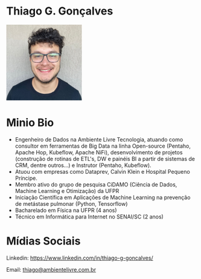 # Thiago G. Gonçalves
<img src="/speakers/img/thiagogoncalves.jpeg" alt="Thiago G. Gonçalves" style="height: 200px; width:200px;"/>

# Minio Bio
* Engenheiro de Dados na Ambiente Livre Tecnologia, atuando como consultor em ferramentas de Big Data na linha Open-source (Pentaho, Apache Hop, Kubeflow, Apache NiFi), desenvolvimento de projetos (construção de rotinas de ETL's, DW e painéis BI a partir de sistemas de CRM, dentre outros...) e Instrutor (Pentaho, Kubeflow).
* Atuou com empresas como Dataprev, Calvin Klein e Hospital Pequeno Príncipe.
* Membro ativo do grupo de pesquisa CiDAMO (Ciência de Dados, Machine Learning e Otimização) da UFPR
* Iniciação Científica em Aplicações de Machine Learning na prevenção de metástase pulmonar (Python, Tensorflow) 
* Bacharelado em Física na UFPR (4 anos)
* Técnico em Informática para Internet no SENAI/SC (2 anos)

# Mídias Sociais
Linkedin: https://www.linkedin.com/in/thiago-g-goncalves/

Email: thiago@ambientelivre.com.br
